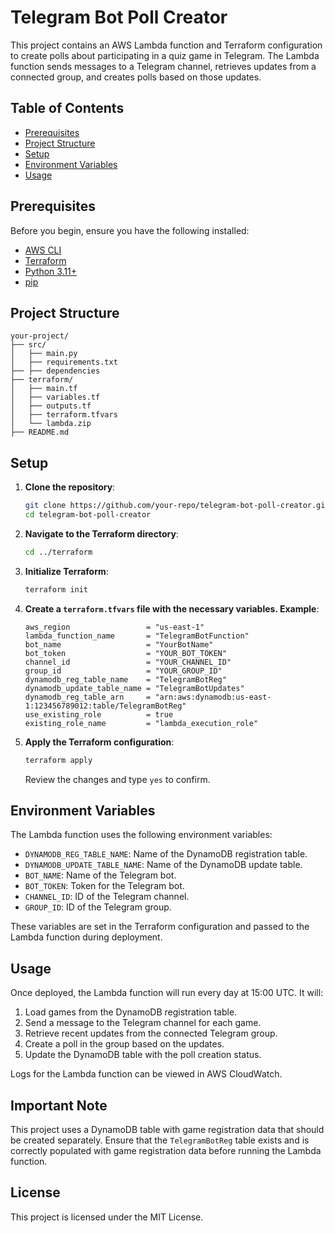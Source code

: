 # Telegram Bot Poll Creator

This project contains an AWS Lambda function and Terraform configuration to create polls about participating in a quiz game in Telegram. The Lambda function sends messages to a Telegram channel, retrieves updates from a connected group, and creates polls based on those updates.

## Table of Contents

- [Prerequisites](#prerequisites)
- [Project Structure](#project-structure)
- [Setup](#setup)
- [Environment Variables](#environment-variables)
- [Usage](#usage)

## Prerequisites

Before you begin, ensure you have the following installed:

- [AWS CLI](https://aws.amazon.com/cli/)
- [Terraform](https://www.terraform.io/)
- [Python 3.11+](https://www.python.org/)
- [pip](https://pip.pypa.io/en/stable/)

## Project Structure

```plaintext
your-project/
├── src/
│   ├── main.py
│   ├── requirements.txt
├── ├── dependencies
├── terraform/
│   ├── main.tf
│   ├── variables.tf
│   ├── outputs.tf
│   ├── terraform.tfvars
│   └── lambda.zip
├── README.md
```

## Setup

1. **Clone the repository**:

   ```bash
   git clone https://github.com/your-repo/telegram-bot-poll-creator.git
   cd telegram-bot-poll-creator
   
2. **Navigate to the Terraform directory**:

   ```bash
   cd ../terraform
   ```

3. **Initialize Terraform**:

   ```bash
   terraform init
   ```

4. **Create a `terraform.tfvars` file with the necessary variables. Example**:

   ```hcl
   aws_region                 = "us-east-1"
   lambda_function_name       = "TelegramBotFunction"
   bot_name                   = "YourBotName"
   bot_token                  = "YOUR_BOT_TOKEN"
   channel_id                 = "YOUR_CHANNEL_ID"
   group_id                   = "YOUR_GROUP_ID"
   dynamodb_reg_table_name    = "TelegramBotReg"
   dynamodb_update_table_name = "TelegramBotUpdates"
   dynamodb_reg_table_arn     = "arn:aws:dynamodb:us-east-1:123456789012:table/TelegramBotReg"
   use_existing_role          = true
   existing_role_name         = "lambda_execution_role"
   ```

5. **Apply the Terraform configuration**:

   ```bash
   terraform apply
   ```

   Review the changes and type `yes` to confirm.

## Environment Variables

The Lambda function uses the following environment variables:

- `DYNAMODB_REG_TABLE_NAME`: Name of the DynamoDB registration table.
- `DYNAMODB_UPDATE_TABLE_NAME`: Name of the DynamoDB update table.
- `BOT_NAME`: Name of the Telegram bot.
- `BOT_TOKEN`: Token for the Telegram bot.
- `CHANNEL_ID`: ID of the Telegram channel.
- `GROUP_ID`: ID of the Telegram group.

These variables are set in the Terraform configuration and passed to the Lambda function during deployment.

## Usage

Once deployed, the Lambda function will run every day at 15:00 UTC. It will:

1. Load games from the DynamoDB registration table.
2. Send a message to the Telegram channel for each game.
3. Retrieve recent updates from the connected Telegram group.
4. Create a poll in the group based on the updates.
5. Update the DynamoDB table with the poll creation status.

Logs for the Lambda function can be viewed in AWS CloudWatch.

## Important Note

This project uses a DynamoDB table with game registration data that should be created separately. Ensure that the `TelegramBotReg` table exists and is correctly populated with game registration data before running the Lambda function.

## License

This project is licensed under the MIT License.
